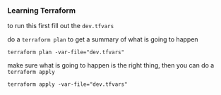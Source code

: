 ### Learning Terraform

to run this first fill out the `dev.tfvars`

do a `terraform plan` to get a summary of what is going to happen
```
terraform plan -var-file="dev.tfvars"
```

make sure what is going to happen is the right thing, then you can do a `terraform apply`
```
terraform apply -var-file="dev.tfvars"
```
